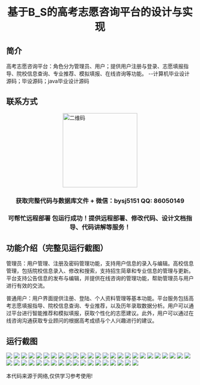 <p><h1 align="center">基于B_S的高考志愿咨询平台的设计与实现</h1></p>

## 简介
高考志愿咨询平台：角色分为管理员、用户；提供用户注册与登录、志愿填报指导、院校信息查询、专业推荐、模拟填报、在线咨询等功能。    --计算机毕业设计源码；毕设源码；java毕业设计源码


## 联系方式
<img src="https://bs-1329754181.cos.ap-shanghai.myqcloud.com/wx.jpg" alt="二维码" style="display: block; margin: 0 auto;" width="200px">
<p><h3 align="center">获取完整代码与数据库文件 + 微信：bysj5151 QQ: 86050149</h3></p>
<p><h3 align="center">可帮忙远程部署 包运行成功！提供远程部署、修改代码、设计文档指导、代码讲解等服务！</h3></p>

## 功能介绍（完整见运行截图）
管理员：用户管理、注册及密码管理功能，支持用户信息的录入与编辑。高校信息管理，包括院校信息录入、修改和搜索，支持招生简章和专业信息的管理与更新。平台支持公告信息的发布与编辑，并提供在线咨询的管理功能，帮助管理员与用户进行有效的交流。

普通用户：用户界面提供注册、登陆、个人资料管理等基本功能。平台服务包括高考志愿填报指导、院校信息查询、专业推荐，以及历年录取数据分析。用户可以通过平台进行智能推荐和模拟填报，获取个性化的志愿建议。此外，用户可以通过在线咨询沟通获取专业顾问的根据高考成绩与个人兴趣进行的建议。


## 运行截图
![](https://bs-1329754181.cos.ap-shanghai.myqcloud.com/ssm/GaokaoVolunteersConsultingPlatformBasedOnB_S/img/001.jpg)
![](https://bs-1329754181.cos.ap-shanghai.myqcloud.com/ssm/GaokaoVolunteersConsultingPlatformBasedOnB_S/img/002.jpg)
![](https://bs-1329754181.cos.ap-shanghai.myqcloud.com/ssm/GaokaoVolunteersConsultingPlatformBasedOnB_S/img/003.jpg)
![](https://bs-1329754181.cos.ap-shanghai.myqcloud.com/ssm/GaokaoVolunteersConsultingPlatformBasedOnB_S/img/004.jpg)
![](https://bs-1329754181.cos.ap-shanghai.myqcloud.com/ssm/GaokaoVolunteersConsultingPlatformBasedOnB_S/img/005.jpg)
![](https://bs-1329754181.cos.ap-shanghai.myqcloud.com/ssm/GaokaoVolunteersConsultingPlatformBasedOnB_S/img/006.jpg)
![](https://bs-1329754181.cos.ap-shanghai.myqcloud.com/ssm/GaokaoVolunteersConsultingPlatformBasedOnB_S/img/007.jpg)
![](https://bs-1329754181.cos.ap-shanghai.myqcloud.com/ssm/GaokaoVolunteersConsultingPlatformBasedOnB_S/img/008.jpg)
![](https://bs-1329754181.cos.ap-shanghai.myqcloud.com/ssm/GaokaoVolunteersConsultingPlatformBasedOnB_S/img/009.jpg)
![](https://bs-1329754181.cos.ap-shanghai.myqcloud.com/ssm/GaokaoVolunteersConsultingPlatformBasedOnB_S/img/010.jpg)
![](https://bs-1329754181.cos.ap-shanghai.myqcloud.com/ssm/GaokaoVolunteersConsultingPlatformBasedOnB_S/img/011.jpg)
![](https://bs-1329754181.cos.ap-shanghai.myqcloud.com/ssm/GaokaoVolunteersConsultingPlatformBasedOnB_S/img/012.jpg)
![](https://bs-1329754181.cos.ap-shanghai.myqcloud.com/ssm/GaokaoVolunteersConsultingPlatformBasedOnB_S/img/013.jpg)
![](https://bs-1329754181.cos.ap-shanghai.myqcloud.com/ssm/GaokaoVolunteersConsultingPlatformBasedOnB_S/img/014.jpg)
![](https://bs-1329754181.cos.ap-shanghai.myqcloud.com/ssm/GaokaoVolunteersConsultingPlatformBasedOnB_S/img/015.jpg)
![](https://bs-1329754181.cos.ap-shanghai.myqcloud.com/ssm/GaokaoVolunteersConsultingPlatformBasedOnB_S/img/016.jpg)
![](https://bs-1329754181.cos.ap-shanghai.myqcloud.com/ssm/GaokaoVolunteersConsultingPlatformBasedOnB_S/img/017.jpg)
![](https://bs-1329754181.cos.ap-shanghai.myqcloud.com/ssm/GaokaoVolunteersConsultingPlatformBasedOnB_S/img/018.jpg)
![](https://bs-1329754181.cos.ap-shanghai.myqcloud.com/ssm/GaokaoVolunteersConsultingPlatformBasedOnB_S/img/019.jpg)
![](https://bs-1329754181.cos.ap-shanghai.myqcloud.com/ssm/GaokaoVolunteersConsultingPlatformBasedOnB_S/img/020.jpg)
![](https://bs-1329754181.cos.ap-shanghai.myqcloud.com/ssm/GaokaoVolunteersConsultingPlatformBasedOnB_S/img/021.jpg)
![](https://bs-1329754181.cos.ap-shanghai.myqcloud.com/ssm/GaokaoVolunteersConsultingPlatformBasedOnB_S/img/022.jpg)
![](https://bs-1329754181.cos.ap-shanghai.myqcloud.com/ssm/GaokaoVolunteersConsultingPlatformBasedOnB_S/img/023.jpg)
![](https://bs-1329754181.cos.ap-shanghai.myqcloud.com/ssm/GaokaoVolunteersConsultingPlatformBasedOnB_S/img/024.jpg)
![](https://bs-1329754181.cos.ap-shanghai.myqcloud.com/ssm/GaokaoVolunteersConsultingPlatformBasedOnB_S/img/025.jpg)
![](https://bs-1329754181.cos.ap-shanghai.myqcloud.com/ssm/GaokaoVolunteersConsultingPlatformBasedOnB_S/img/026.jpg)
![](https://bs-1329754181.cos.ap-shanghai.myqcloud.com/ssm/GaokaoVolunteersConsultingPlatformBasedOnB_S/img/027.jpg)
![](https://bs-1329754181.cos.ap-shanghai.myqcloud.com/ssm/GaokaoVolunteersConsultingPlatformBasedOnB_S/img/028.jpg)
![](https://bs-1329754181.cos.ap-shanghai.myqcloud.com/ssm/GaokaoVolunteersConsultingPlatformBasedOnB_S/img/029.jpg)
![](https://bs-1329754181.cos.ap-shanghai.myqcloud.com/ssm/GaokaoVolunteersConsultingPlatformBasedOnB_S/img/030.jpg)
![](https://bs-1329754181.cos.ap-shanghai.myqcloud.com/ssm/GaokaoVolunteersConsultingPlatformBasedOnB_S/img/031.jpg)
![](https://bs-1329754181.cos.ap-shanghai.myqcloud.com/ssm/GaokaoVolunteersConsultingPlatformBasedOnB_S/img/032.jpg)
![](https://bs-1329754181.cos.ap-shanghai.myqcloud.com/ssm/GaokaoVolunteersConsultingPlatformBasedOnB_S/img/033.jpg)
![](https://bs-1329754181.cos.ap-shanghai.myqcloud.com/ssm/GaokaoVolunteersConsultingPlatformBasedOnB_S/img/034.jpg)
![](https://bs-1329754181.cos.ap-shanghai.myqcloud.com/ssm/GaokaoVolunteersConsultingPlatformBasedOnB_S/img/035.jpg)
![](https://bs-1329754181.cos.ap-shanghai.myqcloud.com/ssm/GaokaoVolunteersConsultingPlatformBasedOnB_S/img/036.jpg)
![](https://bs-1329754181.cos.ap-shanghai.myqcloud.com/ssm/GaokaoVolunteersConsultingPlatformBasedOnB_S/img/037.jpg)
![](https://bs-1329754181.cos.ap-shanghai.myqcloud.com/ssm/GaokaoVolunteersConsultingPlatformBasedOnB_S/img/038.jpg)
![](https://bs-1329754181.cos.ap-shanghai.myqcloud.com/ssm/GaokaoVolunteersConsultingPlatformBasedOnB_S/img/039.jpg)
![](https://bs-1329754181.cos.ap-shanghai.myqcloud.com/ssm/GaokaoVolunteersConsultingPlatformBasedOnB_S/img/040.jpg)
![](https://bs-1329754181.cos.ap-shanghai.myqcloud.com/ssm/GaokaoVolunteersConsultingPlatformBasedOnB_S/img/041.jpg)
![](https://bs-1329754181.cos.ap-shanghai.myqcloud.com/ssm/GaokaoVolunteersConsultingPlatformBasedOnB_S/img/042.jpg)
![](https://bs-1329754181.cos.ap-shanghai.myqcloud.com/ssm/GaokaoVolunteersConsultingPlatformBasedOnB_S/img/043.jpg)

<p>本代码来源于网络,仅供学习参考使用!</p>
